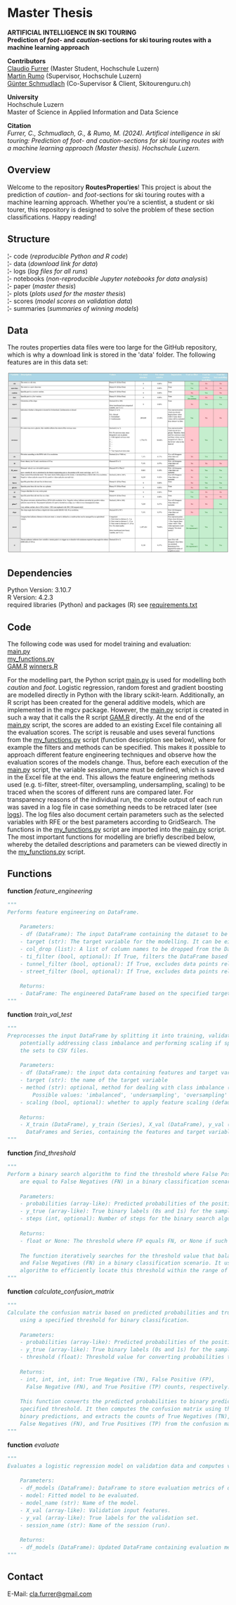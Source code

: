 # Master Thesis
**ARTIFICIAL INTELLIGENCE IN SKI TOURING**  
**Prediction of *foot*- and *caution*-sections for ski touring routes with a machine learning approach**  
  
**Contributors**  
[Claudio Furrer](https://www.linkedin.com/in/furrclaudio/) (Master Student, Hochschule Luzern)  
[Martin Rumo](https://www.linkedin.com/in/martinrumo/) (Supervisor, Hochschule Luzern)  
[Günter Schmudlach](https://info.skitourenguru.ch/index.php/about) (Co-Supervisor & Client, Skitourenguru.ch)  

**University**  
Hochschule Luzern  
Master of Science in Applied Information and Data Science

**Citation**  
*Furrer, C., Schmudlach, G., & Rumo, M. (2024). Artifical intelligence in ski touring: Prediction of foot- and caution-sections for ski touring routes with a machine learning approach (Master thesis). Hochschule Luzern.*

## Overview
Welcome to the repository **RoutesProperties**! This project is about the prediction of *caution*- and *foot*-sections for ski touring routes with a machine learning approach. Whether you're a scientist, a student or ski tourer, this repository is designed to solve the problem of these section classifications. Happy reading!  

## Structure
¦- code (*reproducible Python and R code*)  
¦- data (*download link for data*)  
¦- logs (*log files for all runs*)  
¦- notebooks (*non-reproducible Jupyter notebooks for data analysis*)  
¦- paper (*master thesis*)  
¦- plots (*plots used for the master thesis*)  
¦- scores (*model scores on validation data*)  
¦- summaries (*summaries of winning models*)  

## Data
The routes properties data files were too large for the GitHub repository, which is why a download link is stored in the 'data' folder. The following features are in this data set: 

![Feature Table](https://github.com/skitourenguru/RoutesProperties/blob/main/plots/feature_table.jpg)

## Dependencies
Python Version: 3.10.7  
R Version: 4.2.3  
required libraries (Python) and packages (R) see [requirements.txt](https://github.com/skitourenguru/RoutesProperties/blob/main/code/requirements.txt)

## Code
The following code was used for model training and evaluation:  
[main.py](https://github.com/skitourenguru/RoutesProperties/blob/main/code/main.py)  
[my_functions.py](https://github.com/skitourenguru/RoutesProperties/blob/main/code/my_functions.py)  
[GAM.R](https://github.com/skitourenguru/RoutesProperties/blob/main/code/GAM.R) 
[winners.R](https://github.com/skitourenguru/RoutesProperties/blob/main/code/winners.R)  

For the modelling part, the Python script [main.py](https://github.com/skitourenguru/RoutesProperties/blob/main/code/main.py) is used for modelling both *caution* and *foot*. Logistic regression, random forest and gradient boosting are modelled directly in Python with the library scikit-learn. Additionally, an R script has been created for the general additive models, which are implemented in the mgcv package. However, the [main.py](https://github.com/skitourenguru/RoutesProperties/blob/main/code/main.py) script is created in such a way that it calls the R script [GAM.R](https://github.com/skitourenguru/RoutesProperties/blob/main/code/GAM.R) directly. At the end of the [main.py](https://github.com/skitourenguru/RoutesProperties/blob/main/code/main.py) script, the scores are added to an existing Excel file containing all the evaluation scores. The script is reusable and uses several functions from the [my_functions.py](https://github.com/skitourenguru/RoutesProperties/blob/main/code/my_functions.py) script (function description see below), where for example the filters and methods can be specified. This makes it possible to approach different feature engineering techniques and observe how the evaluation scores of the models change. Thus, before each execution of the [main.py](https://github.com/skitourenguru/RoutesProperties/blob/main/code/main.py) script, the variable *session_name* must be defined, which is saved in the Excel file at the end. This allows the feature engineering methods used (e.g. ti-filter, street-filter, oversampling, undersampling, scaling) to be traced when the scores of different runs are compared later. For transparency reasons of the individual run, the console output of each run was saved in a log file in case something needs to be retraced later (see [logs](https://github.com/skitourenguru/RoutesProperties/tree/main/logs)). The log files also document certain parameters such as the selected variables with RFE or the best parameters according to GridSearch. The functions in the [my_functions.py](https://github.com/skitourenguru/RoutesProperties/blob/main/code/my_functions.py) script are imported into the [main.py](https://github.com/skitourenguru/RoutesProperties/blob/main/code/main.py) script. The most important functions for modelling are briefly described below, whereby the detailed descriptions and parameters can be viewed directly in the [my_functions.py](https://github.com/skitourenguru/RoutesProperties/blob/main/code/my_functions.py) script.

## Functions
**function** *feature_engineering*  
```python
"""
Performs feature engineering on DataFrame.

    Parameters:
    - df (DataFrame): The input DataFrame containing the dataset to be engineered.
    - target (str): The target variable for the modelling. It can be either 'foot' or 'caution'.
    - col_drop (list): A list of column names to be dropped from the DataFrame.
    - ti_filter (bool, optional): If True, filters the DataFrame based on the value of 'ti' (only for 'caution').
    - tunnel_filter (bool, optional): If True, excludes data points related to tunnels (only for 'foot').
    - street_filter (bool, optional): If True, excludes data points related to streets.

    Returns:
    - DataFrame: The engineered DataFrame based on the specified target and filters.
"""
``` 
  
**function** *train_val_test*  
```python
"""
Preprocesses the input DataFrame by splitting it into training, validation, and test sets,
    potentially addressing class imbalance and performing scaling if specified, and exports
    the sets to CSV files.

    Parameters:
    - df (DataFrame): the input data containing features and target variable
    - target (str): the name of the target variable
    - method (str): optional, method for dealing with class imbalance (default is 'imbalanced')
        Possible values: 'imbalanced', 'undersampling', 'oversampling'
    - scaling (bool, optional): whether to apply feature scaling (default is False)

    Returns:
    - X_train (DataFrame), y_train (Series), X_val (DataFrame), y_val (Series), X_test (DataFrame), y_test (Series):
      DataFrames and Series, containing the features and target variables for training, validation, and test sets
"""
``` 
  
**function** *find_threshold*  
```python
"""
Perform a binary search algorithm to find the threshold where False Positives (FP)
    are equal to False Negatives (FN) in a binary classification scenario.

    Parameters:
    - probabilities (array-like): Predicted probabilities of the positive class.
    - y_true (array-like): True binary labels (0s and 1s) for the samples.
    - steps (int, optional): Number of steps for the binary search algorithm. Default is 1000.

    Returns:
    - float or None: The threshold where FP equals FN, or None if such a threshold is not found.

    The function iteratively searches for the threshold value that balances False Positives (FP)
    and False Negatives (FN) in a binary classification scenario. It uses a binary search
    algorithm to efficiently locate this threshold within the range of 0 to 1.
"""
```
  
**function** *calculate_confusion_matrix*  
```python
"""
Calculate the confusion matrix based on predicted probabilities and true labels,
    using a specified threshold for binary classification.

    Parameters:
    - probabilities (array-like): Predicted probabilities of the positive class.
    - y_true (array-like): True binary labels (0s and 1s) for the samples.
    - threshold (float): Threshold value for converting probabilities to binary predictions.

    Returns:
    - int, int, int, int: True Negative (TN), False Positive (FP),
      False Negative (FN), and True Positive (TP) counts, respectively.

    This function converts the predicted probabilities to binary predictions based on the
    specified threshold. It then computes the confusion matrix using the true labels and
    binary predictions, and extracts the counts of True Negatives (TN), False Positives (FP),
    False Negatives (FN), and True Positives (TP) from the confusion matrix.
"""
```
  
**function** *evaluate*  
```python
"""
Evaluates a logistic regression model on validation data and computes various classification metrics.

    Parameters:
    - df_models (DataFrame): DataFrame to store evaluation metrics of different models.
    - model: Fitted model to be evaluated.
    - model_name (str): Name of the model.
    - X_val (array-like): Validation input features.
    - y_val (array-like): True labels for the validation set.
    - session_name (str): Name of the session (run).

    Returns:
    - df_models (DataFrame): Updated DataFrame containing evaluation metrics for the model.
"""
```

## Contact
E-Mail: cla.furrer@gmail.com
